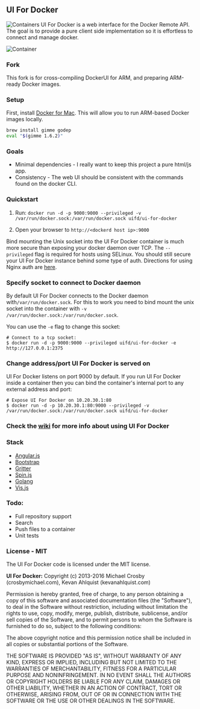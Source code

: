 ## UI For Docker

![Containers](/containers.png)
UI For Docker is a web interface for the Docker Remote API.  The goal is to provide a pure client side implementation so it is effortless to connect and manage docker.

![Container](/container.png)

### Fork

This fork is for cross-compiling DockerUI for ARM, and preparing ARM-ready Docker images.

### Setup

First, install [Docker for Mac](https://docs.docker.com/engine/installation/mac/).  This will allow you to run ARM-based Docker images locally.

```bash
brew install gimme godep
eval "$(gimme 1.6.2)"

```


### Goals
* Minimal dependencies - I really want to keep this project a pure html/js app.
* Consistency - The web UI should be consistent with the commands found on the docker CLI.

### Quickstart
1. Run: `docker run -d -p 9000:9000 --privileged -v /var/run/docker.sock:/var/run/docker.sock uifd/ui-for-docker`

2. Open your browser to `http://<dockerd host ip>:9000`



Bind mounting the Unix socket into the UI For Docker container is much more secure than exposing your docker daemon over TCP. The `--privileged` flag is required for hosts using SELinux. You should still secure your UI For Docker instance behind some type of auth. Directions for using Nginx auth are [here](https://github.com/kevana/ui-for-docker/wiki/Dockerui-with-Nginx-HTTP-Auth).

### Specify socket to connect to Docker daemon

By default UI For Docker connects to the Docker daemon with`/var/run/docker.sock`. For this to work you need to bind mount the unix socket into the container with `-v /var/run/docker.sock:/var/run/docker.sock`.

You can use the `-e` flag to change this socket:

    # Connect to a tcp socket:
    $ docker run -d -p 9000:9000 --privileged uifd/ui-for-docker -e http://127.0.0.1:2375

### Change address/port UI For Docker is served on
UI For Docker listens on port 9000 by default. If you run UI For Docker inside a container then you can bind the container's internal port to any external address and port:

    # Expose UI For Docker on 10.20.30.1:80
    $ docker run -d -p 10.20.30.1:80:9000 --privileged -v /var/run/docker.sock:/var/run/docker.sock uifd/ui-for-docker

### Check the [wiki](https://github.com/kevana/ui-for-docker/wiki) for more info about using UI For Docker

### Stack
* [Angular.js](https://github.com/angular/angular.js)
* [Bootstrap](http://getbootstrap.com/)
* [Gritter](https://github.com/jboesch/Gritter)
* [Spin.js](https://github.com/fgnass/spin.js/)
* [Golang](https://golang.org/)
* [Vis.js](http://visjs.org/)


### Todo:
* Full repository support
* Search
* Push files to a container
* Unit tests


### License - MIT
The UI For Docker code is licensed under the MIT license.


**UI For Docker:**
Copyright (c) 2013-2016 Michael Crosby (crosbymichael.com), Kevan Ahlquist (kevanahlquist.com)

Permission is hereby granted, free of charge, to any person
obtaining a copy of this software and associated documentation
files (the "Software"), to deal in the Software without
restriction, including without limitation the rights to use, copy,
modify, merge, publish, distribute, sublicense, and/or sell copies
of the Software, and to permit persons to whom the Software is
furnished to do so, subject to the following conditions:

The above copyright notice and this permission notice shall be
included in all copies or substantial portions of the Software.

THE SOFTWARE IS PROVIDED "AS IS", WITHOUT WARRANTY OF ANY KIND,
EXPRESS OR IMPLIED,
INCLUDING BUT NOT LIMITED TO THE WARRANTIES OF MERCHANTABILITY,
FITNESS FOR A PARTICULAR PURPOSE AND NONINFRINGEMENT.
IN NO EVENT SHALL THE AUTHORS OR COPYRIGHT
HOLDERS BE LIABLE FOR ANY CLAIM,
DAMAGES OR OTHER LIABILITY,
WHETHER IN AN ACTION OF CONTRACT,
TORT OR OTHERWISE,
ARISING FROM, OUT OF OR IN CONNECTION WITH
THE SOFTWARE OR THE USE OR OTHER DEALINGS IN THE SOFTWARE.
